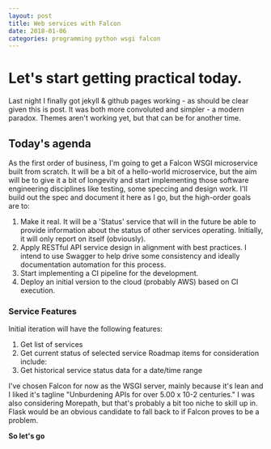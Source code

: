 ```yaml
---
layout: post
title: Web services with Falcon
date: 2018-01-06
categories: programming python wsgi falcon
---
```

# Let's start getting practical today.
Last night I finally got jekyll & github pages working - as should be clear given this is post.  It was both more convoluted and simpler - a modern paradox.  Themes aren't working yet, but that can be for another time.
## Today's agenda
As the first order of business, I'm going to get a Falcon WSGI microservice built from scratch. It will be a bit of a hello-world microservice, but the aim will be to give it a bit of longevity and start implementing those software engineering disciplines like testing, some speccing and design work.  I'll build out the spec and document it here as I go, but the high-order goals are to:
1. Make it real.  It will be a 'Status' service that will in the future be able to provide information about the status of other services operating.  Initially, it will only report on itself (obviously).
2. Apply RESTful API service design in alignment with best practices. I intend to use Swagger to help drive some consistency and ideally documentation automation for this process.
3. Start implementing a CI pipeline for the development.
4. Deploy an initial version to the cloud (probably AWS) based on CI execution.

### Service Features
Initial iteration will have the following features:
1. Get list of services
2. Get current status of selected service
Roadmap items for consideration include:
3. Get historical service status data for a date/time range

I've chosen Falcon for now as the WSGI server, mainly because it's lean and I liked it's tagline "Unburdening APIs for over 5.00 x 10-2 centuries."  I was also considering Morepath, but that's probably a bit too niche to skill up in.  Flask would be an obvious candidate to fall back to if Falcon proves to be a problem.

**So let's go**

